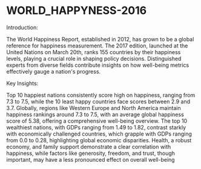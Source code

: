 # WORLD_HAPPYNESS-2016
Introduction:

The World Happiness Report, established in 2012, has grown to be a global reference for happiness measurement. The 2017 edition, launched at the United Nations on March 20th, ranks 155 countries by their happiness levels, playing a crucial role in shaping policy decisions. Distinguished experts from diverse fields contribute insights on how well-being metrics effectively gauge a nation's progress.

Key Insights:

Top 10 happiest nations consistently score high on happiness, ranging from 7.3 to 7.5, while the 10 least happy countries face scores between 2.9 and 3.7.
Globally, regions like Western Europe and North America maintain happiness rankings around 7.3 to 7.5, with an average global happiness score of 5.38, offering a comprehensive well-being overview.
The top 10 wealthiest nations, with GDPs ranging from 1.49 to 1.82, contrast starkly with economically challenged countries, which grapple with GDPs ranging from 0.0 to 0.28, highlighting global economic disparities.
Health, a robust economy, and family support demonstrate a clear correlation with happiness, while factors like generosity, freedom, and trust, though important, may have a less pronounced effect on overall well-being
